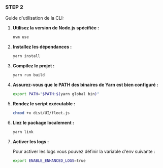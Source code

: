 ### STEP 2

Guide d'utilisation de la CLI:

1. **Utilisez la version de Node.js spécifiée :**

   ```bash
   nvm use
   ```

2. **Installez les dépendances :**

   ```bash
   yarn install
   ```

3. **Compilez le projet :**

   ```bash
   yarn run build
   ```

4. **Assurez-vous que le PATH des binaires de Yarn est bien configuré :**

   ```bash
   export PATH="$PATH:$(yarn global bin)"
   ```

5. **Rendez le script exécutable :**

   ```bash
   chmod +x dist/UI/fleet.js
   ```

6. **Liez le package localement :**

   ```bash
   yarn link
   ```

7. **Activer les logs :**

   Pour activer les logs vous pouvez définir la variable d'env suivante :

   ```bash
   export ENABLE_ENHANCED_LOGS=true
   ```
